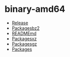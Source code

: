 binary-amd64
========================

- [Release](Release)
- [Packagesbz2](Packagesbz2)
- [READMEmd](READMEmd)
- [Packagesxz](Packagesxz)
- [Packagesgz](Packagesgz)
- [Packages](Packages)
